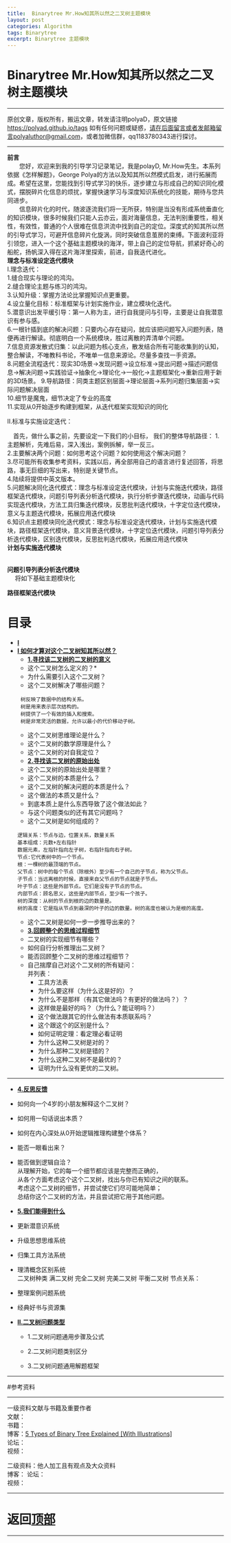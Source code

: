 ```yaml
---
title:  Binarytree Mr.How知其所以然之二叉树主题模块
layout: post
categories: Algorithm
tags: Binarytree
excerpt: Binarytree 主题模块
---
```

# Binarytree Mr.How知其所以然之二叉树主题模块 <span id="home">

---

原创文章，版权所有，搬运文章，转发请注明polyaD，原文链接<https://polyad.github.io/tags>
如有任何问题或疑惑，请在后面留言或者发邮箱留言polyaluthor@gmail.com，或者加微信群，qq1183780343进行探讨。

---
**前言**  
&emsp;&emsp;您好，欢迎来到我的引导学习记录笔记，我是polayD, Mr.How先生。本系列依据《怎样解题》，George Polya的方法以及知其所以然模式启发，进行拓展而成。希望在这里，您能找到引导式学习的快乐，逐步建立与形成自己的知识同化模式，摆脱碎片化信息的烦扰，掌握快速学习与深度知识系统化的技能，期待与您共同进步。  
&emsp;&emsp;信息碎片化的时代，随波逐流我们将一无所获，特别是当没有形成系统垂直化的知识模块，很多时候我们只能人云亦云，面对海量信息，无法判别重要性，相关性，有效性，普通的个人很难在信息洪流中找到自己的定位。深度式的知其所以然的引导式学习，可避开信息碎片化旋涡，同时突破信息茧房的束缚。下面波利亚将引领您，进入一个这个基础主题模块的海洋，带上自己的定位导航，抓紧好奇心的船舵，扬帆深入得在这片海洋里探索，前进，自我迭代进化。    
****理念与标准设定迭代模块****  
I.理念迭代：  
1.缝合现实与理论的鸿沟。    
2.缝合理论主题与练习的鸿沟。   
3.认知升级：掌握方法论比掌握知识点更重要。    
4.设立量化目标：标准框架与计划实施作业，建立模块化迭代。  
5.潜意识出发平缓引导：第一人称为主，进行自我提问与引导，主要是让自我潜意识有参与感。  
6.一根针插到底的解决问题：只要内心存在疑问，就应该把问题写入问题列表，随便再进行解读。彻底明白一个系统模块，胜过离散的弄清单个问题。  
7.信息资源发散式归集：以此问题为核心支点，散发结合所有可能收集到的认知，整合解读，不唯教科书论，不唯单一信息来源论。尽量多查找一手资源。   
8.问题全流程迭代：现实3D场景->发现问题->设立标准->提出问题->描述问题信息->解决问题->实践验证->抽象化->理论化->一般化->主题框架化->重新应用于新的3D场景。 
9.导航路径：同类主题区别层面->理论层面->系列问题归集层面->实际问题解决层面       
10.细节是魔鬼，细节决定了专业的高度  
11.实现从0开始逐步构建到框架，从迭代框架实现知识的同化    

II.标准与实施设定迭代：   


&emsp;首先，做什么事之前，先要设定一下我们的小目标，
我们的整体导航路径：
1.主题解析，先难后易，深入浅出，案例拆解，举一反三。   
2.主要解决两个问题：如何思考这个问题？如何使用这个解决问题？   
3.尽可能所有收集参考资料，实践以后，再全部用自己的语言进行复述回答，将思路，事无巨细的写出来，特别是关键节点。    
4.陆续将提供中英文版本。    
5.问题解决同化迭代模式：理念与标准设定迭代模块，计划与实施迭代模块，路径框架迭代模块，问题引导列表分析迭代模块，执行分析步骤迭代模块，动画与代码实现迭代模块，方法工具归集迭代模块，反思批判迭代模块，十字定位迭代模块，意义与主题迭代模块，拓展应用迭代模块         
6.知识点主题模块同化迭代模式：理念与标准设定迭代模块，计划与实施迭代模块，路径框架迭代模块，意义背景迭代模块，十字定位迭代模块，问题引导列表分析迭代模块，区别迭代模块，反思批判迭代模块，拓展应用迭代模块       
**计划与实施迭代模块**      
&emsp;
  
 
****问题引导列表分析迭代模块****   
&emsp;
将如下基础主题模块化  
 
****路径框架迭代模块****
# 目录
* **[I ](#1)**      
* **[I 如何才算对这个二叉树知其所以然？](#1)**      
  * **[1.寻找该二叉树的二叉树的意义](#1.1)**       
  *  这个二叉树怎么定义的？* 
  *  为什么需要引入这个二叉树？      
  * 这个二叉树解决了哪些问题？   
  ```
   树反映了数据中的结构关系。
   树是用来表示层次结构的。
   树提供了一个有效的插入和搜索。
   树是非常灵活的数据，允许以最小的代价移动子树。
  ```
  * 这个二叉树思维理论是什么？   
  * 这个二叉树的数学原理是什么？  
  * 这个二叉树的对自我定位？   
  * **[2.寻找该二叉树的原始出处](#1.2)**   
  * 这个二叉树的原始出处是哪里？    
  * 这个二叉树的本质是什么？    
  * 这个二叉树的解决问题的本质是什么？   
  * 这个做法的本质又是什么？    
  * 到底本质上是什么东西导致了这个做法如此？    
  * 与这个问题类似的还有其它问题吗？ 
  * 这个二叉树是如何组成的？
  ```
  逻辑关系：节点与边，位置关系，数量关系   
  基本组成：元数+左右指针  
  数据元素，左指针指向左子树，右指针指向右子树。    
  节点:它代表树中的一个节点。  
  根：一棵树的最顶端的节点。   
  父节点：树中的每个节点（除根外）至少有一个自己的子节点，称为父节点。  
  子节点：当远离根的时候，直接来自父节点的节点就是子节点。  
  叶子节点：这些是外部节点。它们是没有子节点的节点。  
  内部节点：顾名思义，这些是内部节点，至少有一个孩子。  
  树的深度：从树的节点到根的边的数量是。  
  树的高度：它是指从节点到最深的叶子的边的数量。树的高度也被认为是根的高度。  
  ``` 
  * 这个二叉树是如何一步一步推导出来的？  
  * **[3.回顾整个的思维过程细节](#1.3)**  
  * 二叉树的实现细节有哪些？   
  * 如何自行分析推理出二叉树？      
  * 能否回顾整个二叉树的思维过程细节？  
  - 
    自己揣摩自己对这个二叉树的所有疑问：      
      并列表：     
    * 工具方法表 
    *   为什么要这样（为什么这是好的）？    
    *   为什么不是那样（有其它做法吗？有更好的做法吗？）？    
    *   这样做是最好的吗？（为什么？能证明吗？）    
    *   这个做法跟其它的什么做法有本质联系吗？    
    *   这个跟这个的区别是什么？    
    *   如何证明定理：看定理必看证明    
    *   为什么这种二叉树是对的？    
    *   为什么那种二叉树是错的？    
    *   为什么这种二叉树不是最优的？    
    *   证明为什么没有更优的二叉树。 
 ----  
  * **[4.反思反馈](#1.4)**      
  *  如何向一个4岁的小朋友解释这个二叉树？ 
  *  如何用一句话说出本质？
  *  如何在内心深处从0开始逻辑推理构建整个体系？
  *  能否一眼看出来？     
  * 能否做到逻辑自洽？    
    从理解开始，它的每一个细节都应该是完整而正确的，    
    从各个方面考虑这个这个二叉树，找出与你已有知识之间的联系。    
    考虑这个二叉树的细节，并尝试使它们尽可能地简单；    
    总结你这个二叉树的方法，并且尝试把它用于其他问题。    
  * **[5.我们能得到什么](#1.5)**         
  *   更新潜意识系统    
  *   升级思想思维系统    
  *   归集工具方法系统      
  *   理清概念区别系统  
  二叉树种类
  满二叉树
  完全二叉树
  完美二叉树
  平衡二叉树
  节点关系：

  *   整理案例问题系统  
  *   经典好书与资源集      
* **[II.二叉树问题类型](#2)**     
  *  1.二叉树问题通用步骤及公式   
  *  2.二叉树问题类别区分  

  *  3.二叉树问题通用解题框架   









-----

#参考资料  

-----  
一级资料文献与书籍及重要作者  
文献：  
书籍：  
博客：[5 Types of Binary Tree Explained [With Illustrations]](https://www.upgrad.com/blog/5-types-of-binary-tree/)   
论坛：   
视频：  

二级资料：他人加工且有观点及大众资料  
博客： 
论坛：   
视频：    



-----

# **返回[顶部](#home)**

---- 